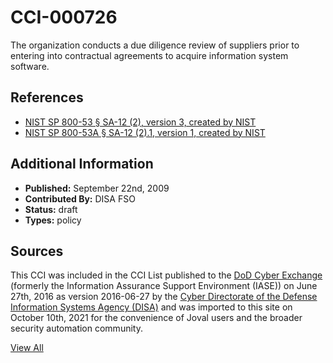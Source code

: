 # CCI-000726

The organization conducts a due diligence review of suppliers prior to entering into contractual agreements to acquire information system software.

## References ##

* [NIST SP 800-53 § SA-12 (2), version 3, created by NIST](http://csrc.nist.gov/publications/PubsSPs.html)
* [NIST SP 800-53A § SA-12 (2).1, version 1, created by NIST](http://csrc.nist.gov/publications/PubsSPs.html)


## Additional Information ##

* **Published:** September 22nd, 2009
* **Contributed By:** DISA FSO
* **Status:** draft
* **Types:** policy

## Sources ##

This CCI was included in the CCI List published to the [DoD Cyber Exchange](https://public.cyber.mil/stigs/cci/)
(formerly the Information Assurance Support Environment (IASE)) on June 27th, 2016 as version
2016-06-27 by the [Cyber Directorate of the Defense Information Systems Agency (DISA)](https://public.cyber.mil/about-cyber/)
and was imported to this site on October 10th, 2021 for the convenience of Joval users and the broader
security automation community.

[View All](../README.md)
